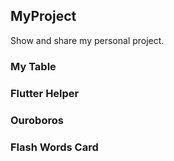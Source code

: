 ## MyProject
Show and share my personal project.

### My Table
### Flutter Helper
### Ouroboros
### Flash Words Card